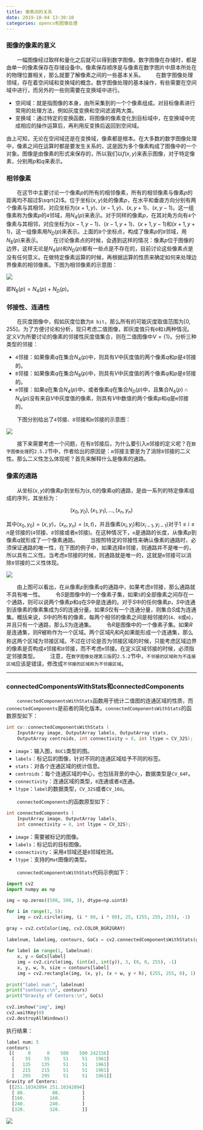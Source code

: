```yaml
---
title: 像素间的关系
date: 2019-10-04 13:30:10
categories: opencv和图像处理
---
```

### 图像的像素的意义

&emsp;&emsp;一幅图像经过取样和量化之后就可以得到数字图像。数字图像在存储时，都是由单一的像素保存在存储设备中。像素保存顺序是与像素在数字图片中原本所处在的物理位置相关，那么就要了解像素之间的一些基本关系。
&emsp;&emsp;在数字图像处理领域，存在着空间域和变换域的概念。数字图像处理的基本操作，有些需要在空间域中进行，而另外的一些则需要在变换域中进行。

- 空间域：就是指图像的本身，由所采集到的一个个像素组成。对目标像素进行常用的处理方法，例如灰度变换和空间滤波两大类。
- 变换域：通过特定的变换函数，将图像的像素变化到目标域中，在变换域中完成相应的操作运算后，再利用反变换后返回到空间域。

由上可知，无论在空间域还是在变换域，像素都是根本。在大多数的数字图像处理中，像素之间在运算时都是要发生关系的，这是因为多个像素构成了图像中的一个对象。图像是由像素的形式来保存的，所以我们以$f(x, y)$来表示图像，对于特定像素，分别用$p$和$q$来表示。

### 相邻像素

&emsp;&emsp;在这节中主要讨论一个像素$p$的所有的相邻像素，所有的相邻像素与像素$p$的距离均不超过$\sqrt{2}$。位于坐标$(x, y)$处的像素$p$，在水平和垂直方向分别有两个像素与其相邻，对应坐标为$(x+1, y)$、$(x-1, y)$、$(x, y+1)$、$(x, y-1)$。这一组像素称为像素$p$的`4`邻域，用$N_4(p)$来表示。对于同样的像素$p$，在其对角方向有`4`个像素与其相邻，对应坐标为$(x-1, y-1)$、$(x-1, y+1)$、$(x+1, y-1)$和$(x+1, y+1)$，这一组像素用$N_D(p)$来表示。上面的`8`个坐标点，构成了像素$p$的`8`邻域，用$N_8(p)$来表示。
&emsp;&emsp;在讨论像素点的时候，会遇到这样的情况：像素$p$位于图像的边界，这样无论是$N_4(p)$和$N_D(p)$都有一些点是不存在的，目前讨论这些像素点是没有任何意义。在做特定像素运算的时候，再根据运算的性质来确定如何来处理边界像素的相邻像素。下图为相邻像素的示意图：

<img src="./像素间的关系/1.png">

即$N_8(p) = N_4(p) + N_D(p)$。

### 邻接性、连通性

&emsp;&emsp;在灰度图像中，假如灰度位数为`8 bit`，那么所有的可能灰度取值范围为$[0, 255]$。为了方便讨论和分析，现只考虑二值图像，即灰度值只有`0`和`1`两种情况。定义$V$为所要讨论的像素的邻接性灰度值集合，则在二值图像中$V = \{1\}$。分析三种类型的邻接：

- `4`邻接：如果像素$q$在集合$N_4(p)$中，则具有$V$中灰度值的两个像素$q$和$p$是`4`邻接的。
- `8`邻接：如果像素$q$在集合$N_8(p)$中，则具有$V$中灰度值的两个像素$q$和$p$是`8`邻接的。
- `m`邻接：如果$q$在集合$N_4(p)$中，或者像素$q$在集合$N_D(p)$中，且集合$N_4(p) \cap N_4(p)$没有来自$V$中灰度值的像素，则具有$V$中数值的两个像素$p$和$q$是`m`邻接的。

&emsp;&emsp;下图分别给出了`4`邻接、`8`邻接和`m`邻接的示意图：

<img src="./像素间的关系/2.png">

&emsp;&emsp;接下来需要考虑一个问题，在有`8`邻接后，为什么要引入`m`邻接的定义呢？在`数字图像处理`的`2.5.2`节中，作者给出的原因是：`m`邻接主要是为了消除`8`邻接的二义性。那么二义性怎么体现呢？首先来解释什么是像素的通路。

### 像素的通路

&emsp;&emsp;从坐标$(x, y)$的像素$p$到坐标为$(s, t)$的像素$q$的通路，是由一系列的特定像素组成的序列，其坐标为：

$$
(x_0, y_0), (x_1, y_1), ..., (x_n, y_n)
$$

其中$(x_0, y_0) = (x, y)$，$(x_n, y_n) = (s, t)$，并且像素$(x_i, y_i)$和$(x_{i-1}, y_{i-1})$对于$1 ≤ i ≤ n$是邻接的(`4`邻接、`8`邻接或者`m`邻接)。在这种情况下，`n`是通路的长度，从像素$p$到像素$q$就形成了一个像素通路。
&emsp;&emsp;当按照特定的邻接性来确认像素的通路时，必须保证通路的唯一性，在下图的例子中，如果选择`8`邻接，则通路并不是唯一的，所以具有二义性。当考虑`m`邻接的时候，则通路就是唯一的，这就是`m`邻接可以消除`8`邻接的二义性体现。

<img src="./像素间的关系/3.png">

&emsp;&emsp;由上图可以看出，在从像素$p$到像素$q$的通路中，如果考虑`8`邻接，那么通路就不具有唯一性。
&emsp;&emsp;令$S$是图像中的一个像素子集，如果`S`的全部像素之间存在一个通路，则可以说两个像素$p$和$q$在$S$中是连通的。对于$S$中的任何像素$p$，$S$中连通到该像素的像素集成为$S$的连通分量。如果$S$仅有一个连通分量，则集合$S$成为连通集。概括来说，$S$中的所有的像素，每两个相邻的像素之间是相邻接的(`4`、`8`或`m`)，并且只有一个通路，那么$S$为连通集。
&emsp;&emsp;令$R$是图像中的一个像素子集。如果$R$是连通集，则$R$被称作为一个区域。两个区域$R_i$和$R_j$如果能形成一个连通集，那么称这两个区域为邻接区域。不过在讨论是否为邻接区域的时候，只能考虑区域边界的像素是否构成`4`邻接和`8`邻接，而不考虑`m`邻接。在定义区域邻接的时候，必须指定邻接类型。
&emsp;&emsp;注意，在`数字图像处理第三版`的`2.5.2`节中，`不邻接的区域称为不连接区域`应该是错误，修改成`不邻接的区域称为不邻接区域`。

---

### connectedComponentsWithStats和connectedComponents

&emsp;&emsp;`connectedComponentsWithStats`函数用于统计二值图的连通区域的性质，而`connectedComponents`是前者的简化版本。`connectedComponentsWithStats`的函数原型如下：

``` cpp
int cv::connectedComponentsWithStats (
    InputArray image, OutputArray labels, OutputArray stats,
    OutputArray centroids, int connectivity = 8, int ltype = CV_32S);
```

- `image`：输入图，`8UC1`类型的图。
- `labels`：标记后的图像，针对不同的连通区域给予不同的标签。
- `stats`：对各个连通区域的统计信息。
- `centroids`：每个连通区域的中心，也包括背景的中心，数据类型是`CV_64F`。
- `connectivity`：连通区域的类型，`8`连通或者`4`连通。
- `ltype`：`label`的数据类型，`CV_32S`或者`CV_16U`。

&emsp;&emsp;`connectedComponents`的函数原型如下：

``` cpp
int connectedComponents (
    InputArray image, OutputArray labels,
    int connectivity = 8, int ltype = CV_32S);
```

- `image`：需要被标记的图像。
- `labels`：标记后的目标图像。
- `connectivity`：采用`4`邻域还是`8`邻域检测。
- `ltype`：支持的`Mat`图像的类型。

&emsp;&emsp;`connectedComponentsWithStats`代码示例如下：

``` python
import cv2
import numpy as np
​
img = np.zeros((500, 500, 3), dtype=np.uint8)

for i in range(1, 5):
    img = cv2.circle(img, (i * 80, i * 80), 25, (255, 255, 255), -1)
​
gray = cv2.cvtColor(img, cv2.COLOR_BGR2GRAY)
​
labelnum, labelimg, contours, GoCs = cv2.connectedComponentsWithStats(gray)
​
for label in range(1, labelnum):
    x, y = GoCs[label]
    img = cv2.circle(img, (int(x), int(y)), 3, (0, 0, 255), -1)
    x, y, w, h, size = contours[label]
    img = cv2.rectangle(img, (x, y), (x + w, y + h), (255, 255, 0), 1)
​
print("label num:", labelnum)
print("contours:\n", contours)
print("Gravity of Centers:\n", GoCs)
​
cv2.imshow("img", img)
cv2.waitKey(0)
cv2.destroyAllWindows()
```

执行结果：

``` python
label num: 5
contours:
 [[     0      0    500    500 242156]
  [    55     55     51     51   1961]
  [   135    135     51     51   1961]
  [   215    215     51     51   1961]
  [   295    295     51     51   1961]]
Gravity of Centers:
 [[251.10342094 251.10342094]
  [ 80.          80.        ]
  [160.         160.        ]
  [240.         240.        ]
  [320.         320.        ]]
```

<img src="./像素间的关系/4.png">
